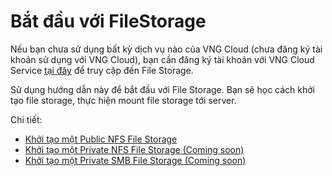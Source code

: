 # Bắt đầu với FileStorage

Nếu bạn chưa sử dụng bất kỳ dịch vụ nào của VNG Cloud (chưa đăng ký tài khoản sử dụng với VNG Cloud), bạn cần đăng ký tài khoản với VNG Cloud Service [tại đây](https://register.vngcloud.vn/signup) để truy cập đến File Storage.

Sử dụng hướng dẫn này để bắt đầu với File Storage. Bạn sẽ học cách khởi tạo file storage, thực hiện mount file storage tới server.

Chi tiết:

* [Khởi tạo một Public NFS File Storage](bat-dau-voi-filestorage/khoi-tao-mot-public-nfs-file-storage.md)
* [Khởi tạo một Private NFS File Storage (Coming soon)](bat-dau-voi-filestorage/khoi-tao-mot-private-nfs-file-storage-coming-soon.md)
* [Khởi tạo một Private SMB File Storage (Coming soon)](bat-dau-voi-filestorage/khoi-tao-mot-private-smb-file-storage-coming-soon/)

